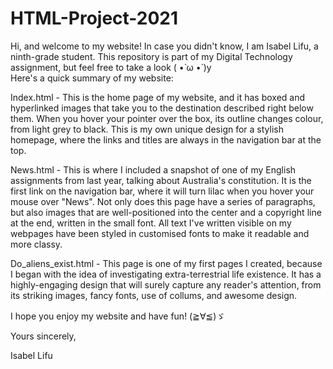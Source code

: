 # HTML-Project-2021
Hi, and welcome to my website! 
In case you didn't know, I am Isabel Lifu, a ninth-grade student. This repository is part of my Digital Technology assignment, but feel free to take a look ( •̀ ω •́ )y\
Here's a quick summary of my website:

Index.html - This is the home page of my website, and it has boxed and hyperlinked images that take you to the destination described right below them. When you hover your pointer over the box, its outline changes colour, from light grey to black. This is my own unique design for a stylish homepage, where the links and titles are always in the navigation bar at the top.

News.html - This is where I included a snapshot of one of my English assignments from last year, talking about Australia's constitution. It is the first link on the navigation bar, where it will turn lilac when you hover your mouse over "News". Not only does this page have a series of paragraphs, but also images that are well-positioned into the center and a copyright line at the end, written in the small font. All text I've written visible on my webpages have been styled in customised fonts to make it readable and more classy.

Do_aliens_exist.html - This page is one of my first pages I created, because I began with the idea of investigating extra-terrestrial life existence. It has a highly-engaging design that will surely capture any reader's attention, from its striking images, fancy fonts, use of collums, and awesome design.


I hope you enjoy my website and have fun! (≧∀≦)ゞ

Yours sincerely, 

Isabel Lifu


